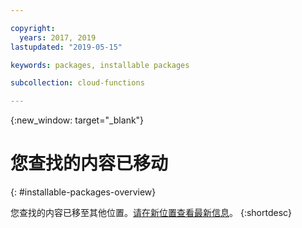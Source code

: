 ```yaml
---

copyright:
  years: 2017, 2019
lastupdated: "2019-05-15"

keywords: packages, installable packages

subcollection: cloud-functions

---
```


{:new_window: target="_blank"}
# 您查找的内容已移动
{: #installable-packages-overview}

您查找的内容已移至其他位置。[请在新位置查看最新信息](/docs/openwhisk?topic=cloud-functions-pkg_ov)。
{:shortdesc}
